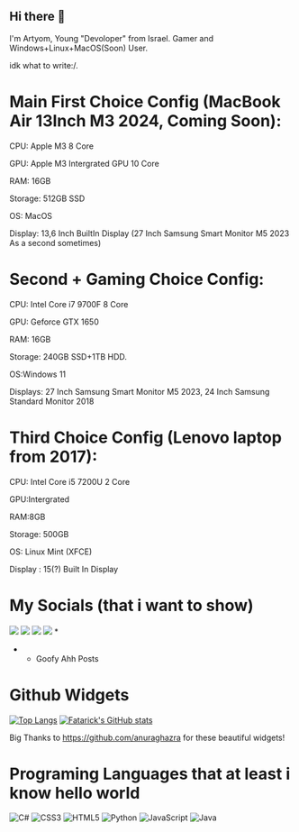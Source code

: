 ## Hi there 👋

I'm Artyom, Young "Devoloper" from Israel. Gamer and Windows+Linux+MacOS(Soon) User.

idk what to write:/.

# Main First Choice Config (MacBook Air 13Inch M3 2024, Coming Soon):

CPU: Apple M3 8 Core

GPU: Apple M3 Intergrated GPU 10 Core

RAM: 16GB

Storage: 512GB SSD

OS: MacOS

Display: 13,6 Inch BuiltIn Display (27 Inch Samsung Smart Monitor M5 2023 As a second sometimes)


# Second + Gaming Choice Config:

CPU: Intel Core i7 9700F 8 Core

GPU: Geforce GTX 1650

RAM: 16GB

Storage: 240GB SSD+1TB HDD.

OS:Windows 11

Displays: 27 Inch Samsung Smart Monitor M5 2023, 24 Inch Samsung Standard Monitor 2018



# Third Choice Config (Lenovo laptop from 2017):

CPU: Intel Core i5 7200U 2 Core

GPU:Intergrated

RAM:8GB

Storage: 500GB

OS: Linux Mint (XFCE)

Display : 15(?) Built In Display

# My Socials (that i want to show)
[<img src="https://img.shields.io/badge/Discord-%235865F2.svg?style=for-the-badge&logo=discord&logoColor=white">](https://discordapp.com/users/1051147233426407494)
[<img src="https://img.shields.io/badge/TikTok-%23000000.svg?style=for-the-badge&logo=TikTok&logoColor=white"/>](https://www.tiktok.com/@fatarick)
[<img src="https://img.shields.io/badge/steam-%23000000.svg?style=for-the-badge&logo=steam&logoColor=white">](https://steamcommunity.com/id/fatarick/)
[<img src="https://img.shields.io/badge/Reddit-FF4500?style=for-the-badge&logo=reddit&logoColor=white">](https://www.reddit.com/user/Litvinsev/) *

* - Goofy Ahh Posts

# Github Widgets

[![Top Langs](https://github-readme-stats.vercel.app/api/top-langs/?username=Fatarick)](https://github.com/anuraghazra/github-readme-stats)
[![Fatarick's GitHub stats](https://github-readme-stats.vercel.app/api?username=fatarick)](https://github.com/anuraghazra/github-readme-stats)

Big Thanks to https://github.com/anuraghazra for these beautiful widgets!

# Programing Languages that at least i know hello world

![C#](https://img.shields.io/badge/c%23-%23239120.svg?style=for-the-badge&logo=csharp&logoColor=white)
![CSS3](https://img.shields.io/badge/css3-%231572B6.svg?style=for-the-badge&logo=css3&logoColor=white)
![HTML5](https://img.shields.io/badge/html5-%23E34F26.svg?style=for-the-badge&logo=html5&logoColor=white)
![Python](https://img.shields.io/badge/python-3670A0?style=for-the-badge&logo=python&logoColor=ffdd54)
![JavaScript](https://img.shields.io/badge/javascript-%23323330.svg?style=for-the-badge&logo=javascript&logoColor=%23F7DF1E)
![Java](https://img.shields.io/badge/java-%23ED8B00.svg?style=for-the-badge&logo=openjdk&logoColor=white)







